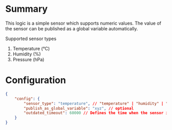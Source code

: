 # Summary

This logic is a simple sensor which supports numeric values. The value of the sensor can be published as a global variable automatically.

Supported sensor types

1. Temperature (°C)
2. Humidity (%)
3. Pressure (hPa)

# Configuration

```json
{
    "config": {
        "sensor_type": "temperature", // "temperature" | "humidity" | "pressure"
        "publish_as_global_variable": "xyz", // optional
        "outdated_timeout": 60000 // Defines the time when the sensor is outdated when no update is received.
    }
}
```